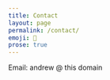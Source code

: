 ```yaml
---
title: Contact
layout: page
permalink: /contact/
emoji: 👋
prose: true
---
```


Email: andrew @ this domain
